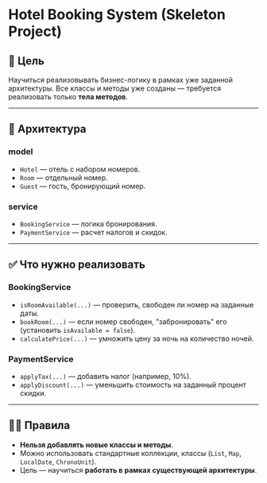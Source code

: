 # Hotel Booking System (Skeleton Project)

## 📌 Цель

Научиться реализовывать бизнес-логику в рамках уже заданной архитектуры. Все классы и методы уже созданы — требуется
реализовать только **тела методов**.

---

## 🧱 Архитектура

### model

- `Hotel` — отель с набором номеров.
- `Room` — отдельный номер.
- `Guest` — гость, бронирующий номер.

### service

- `BookingService` — логика бронирования.
- `PaymentService` — расчет налогов и скидок.

---

## ✅ Что нужно реализовать

### BookingService

- `isRoomAvailable(...)` — проверить, свободен ли номер на заданные даты.
- `bookRoom(...)` — если номер свободен, "забронировать" его (установить `isAvailable = false`).
- `calculatePrice(...)` — умножить цену за ночь на количество ночей.

### PaymentService

- `applyTax(...)` — добавить налог (например, 10%).
- `applyDiscount(...)` — уменьшить стоимость на заданный процент скидки.

---

## 🧑‍🎓 Правила

- **Нельзя добавлять новые классы и методы**.
- Можно использовать стандартные коллекции, классы (`List`, `Map`, `LocalDate`, `ChronoUnit`).
- Цель — научиться **работать в рамках существующей архитектуры**.
